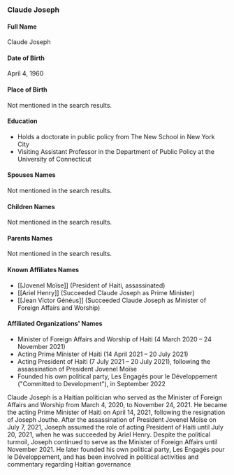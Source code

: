### Claude Joseph

#### Full Name

Claude Joseph

#### Date of Birth

April 4, 1960

#### Place of Birth

Not mentioned in the search results.

#### Education

- Holds a doctorate in public policy from The New School in New York City
- Visiting Assistant Professor in the Department of Public Policy at the University of Connecticut
#### Spouses Names

Not mentioned in the search results.

#### Children Names

Not mentioned in the search results.

#### Parents Names

Not mentioned in the search results.

#### Known Affiliates Names

- [[Jovenel Moïse]] (President of Haiti, assassinated)
- [[Ariel Henry]] (Succeeded Claude Joseph as Prime Minister)
- [[Jean Victor Généus]] (Succeeded Claude Joseph as Minister of Foreign Affairs and Worship)

#### Affiliated Organizations' Names

- Minister of Foreign Affairs and Worship of Haiti (4 March 2020 – 24 November 2021)
- Acting Prime Minister of Haiti (14 April 2021 – 20 July 2021)
- Acting President of Haiti (7 July 2021 – 20 July 2021), following the assassination of President Jovenel Moïse
- Founded his own political party, Les Engagés pour le Développement ("Committed to Development"), in September 2022

Claude Joseph is a Haitian politician who served as the Minister of Foreign Affairs and Worship from March 4, 2020, to November 24, 2021. He became the acting Prime Minister of Haiti on April 14, 2021, following the resignation of Joseph Jouthe. After the assassination of President Jovenel Moïse on July 7, 2021, Joseph assumed the role of acting President of Haiti until July 20, 2021, when he was succeeded by Ariel Henry. Despite the political turmoil, Joseph continued to serve as the Minister of Foreign Affairs until November 2021. He later founded his own political party, Les Engagés pour le Développement, and has been involved in political activities and commentary regarding Haitian governance
